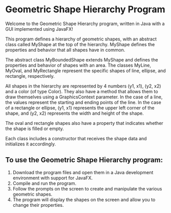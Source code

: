 # Geometric Shape Hierarchy Program

Welcome to the Geometric Shape Hierarchy program, written in Java with a GUI implemented using JavaFX!

This program defines a hierarchy of geometric shapes, with an abstract class called MyShape at the top of the hierarchy. MyShape defines the properties and behavior that all shapes have in common.

The abstract class MyBoundedShape extends MyShape and defines the properties and behavior of shapes with an area. The classes MyLine, MyOval, and MyRectangle represent the specific shapes of line, ellipse, and rectangle, respectively.

All shapes in the hierarchy are represented by 4 numbers (y1, x1), (y2, x2) and a color (of type Color). They also have a method that allows them to draw themselves using a GraphicsContext parameter. In the case of a line, the values represent the starting and ending points of the line. In the case of a rectangle or ellipse, (y1, x1) represents the upper left corner of the shape, and (y2, x2) represents the width and height of the shape.

The oval and rectangle shapes also have a property that indicates whether the shape is filled or empty.

Each class includes a constructor that receives the shape data and initializes it accordingly.

## To use the Geometric Shape Hierarchy program:

1. Download the program files and open them in a Java development environment with support for JavaFX.
2. Compile and run the program.
3. Follow the prompts on the screen to create and manipulate the various geometric shapes.
4. The program will display the shapes on the screen and allow you to change their properties.
